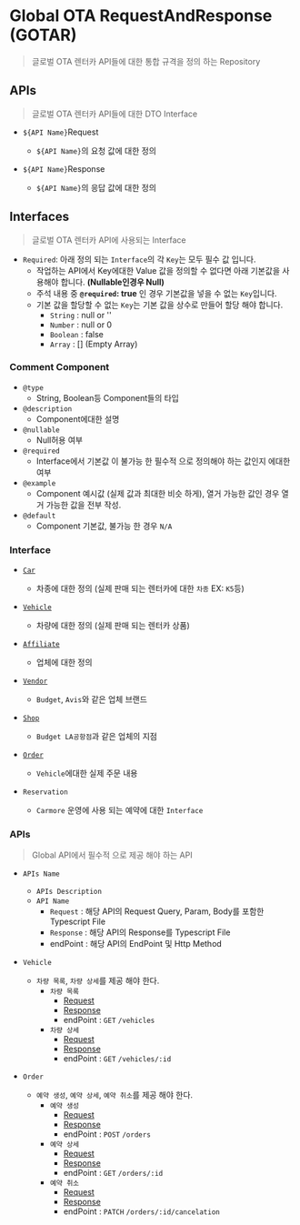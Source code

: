 # Global OTA RequestAndResponse (GOTAR)
> 글로벌 OTA 렌터카 API들에 대한 통합 규격을 정의 하는 Repository

## APIs
> 글로벌 OTA 렌터카 API들에 대한 DTO Interface

  - `${API Name}`Request
    - `${API Name}`의 요청 값에 대한 정의

  - `${API Name}`Response
    - `${API Name}`의 응답 값에 대한 정의

## Interfaces
> 글로벌 OTA 렌터카 API에 사용되는 Interface

- `Required`: 아래 정의 되는 `Interface`의 각 `Key`는 모두 필수 값 입니다.
  - 작업하는 API에서 Key에대한 Value 값을 정의할 수 없다면 아래 기본값을 사용해야 합니다. __(Nullable인경우 Null)__
  - 주석 내용 중 __`@required`: true__ 인 경우 기본값을 넣을 수 없는 `Key`입니다.
  - 기본 값을 할당할 수 없는 `Key`는 기본 값을 상수로 만들어 할당 해야 합니다.
    - `String` : null or ''
    - `Number` : null or 0
    - `Boolean` : false
    - `Array` : [] (Empty Array)

### Comment Component
  - `@type`
    - String, Boolean등 Component들의 타입
  - `@description`
    - Component에대한 설명
  - `@nullable`
    - Null허용 여부
  - `@required`
    - Interface에서 기본값 이 불가능 한 필수적 으로 정의해야 하는 값인지 에대한 여부
  - `@example`
    - Component 예시값 (실제 값과 최대한 비슷 하게), 열거 가능한 값인 경우 열거 가능한 값을 전부 작성.
  - `@default`
    - Component 기본값, 불가능 한 경우 `N/A`

### Interface
  - [`Car`](Car.ts)
    - 차종에 대한 정의 (실제 판매 되는 렌터카에 대한 `차종` EX: `K5`등)

  - [`Vehicle`](Vehicle.ts)
    - 차량에 대한 정의 (실제 판매 되는 렌터카 상품)

  - [`Affiliate`](Affiliate.ts)
    - 업체에 대한 정의

  - [`Vendor`](Vendor.ts)
    - `Budget`, `Avis`와 같은 업체 브랜드

  - [`Shop`](Shop.ts)
    - `Budget LA공항점`과 같은 업체의 지점

  - [`Order`](Order.ts)
    - `Vehicle`에대한 실제 주문 내용

  - `Reservation`
    - `Carmore` 운영에 사용 되는 예약에 대한 `Interface`

### APIs
> Global API에서 필수적 으로 제공 해야 하는 API

  - `APIs Name`
    - `APIs Description`
    - `API Name`
      - `Request` : 해당 API의 Request Query, Param, Body를 포함한 Typescript File
      - `Response` : 해당 API의 Response를 Typescript File
      - endPoint : 해당 API의 EndPoint 및  Http Method

  - `Vehicle`
    - `차량 목록`, `차량 상세`를 제공 해야 한다.
      - `차량 목록`
        - [Request](./APIs/DTO/Request/VehicleListRequest.ts)
        - [Response](./APIs/DTO/Response/VehicleListResponse.ts)
        - endPoint : `GET` `/vehicles`
      - `차량 상세`
        - [Request](./APIs/DTO/Request/VehicleDetailRequest.ts)
        - [Response](./APIs/DTO/Response/VehicleDetailResponse.ts)
        - endPoint : `GET` `/vehicles/:id`
  - `Order`
    - `예약 생성`, `예약 상세`, `예약 취소`를 제공 해야 한다.
      - `예약 생성`
        - [Request](./APIs/DTO/Request/OrderCreateRequest.ts)
        - [Response](./APIs/DTO/Response/OrderCreateResponse.ts)
        - endPoint : `POST` `/orders`
      - `예약 상세`
        - [Request](./APIs/DTO/Request/OrderDetailRequest.ts)
        - [Response](./APIs/DTO/Response/OrderDetailResponse.ts)
        - endPoint : `GET` `/orders/:id`
      - `예약 취소`
        - [Request](./APIs/DTO/Request/OrderCancelRequest.ts)
        - [Response](./APIs/DTO/Response/OrderCancelResponse.ts)
        - endPoint : `PATCH` `/orders/:id/cancelation`
